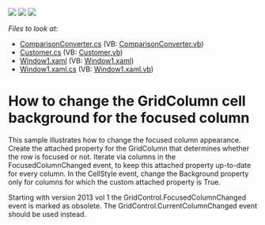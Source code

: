 <!-- default badges list -->
![](https://img.shields.io/endpoint?url=https://codecentral.devexpress.com/api/v1/VersionRange/128648914/11.1.4%2B)
[![](https://img.shields.io/badge/Open_in_DevExpress_Support_Center-FF7200?style=flat-square&logo=DevExpress&logoColor=white)](https://supportcenter.devexpress.com/ticket/details/E2455)
[![](https://img.shields.io/badge/📖_How_to_use_DevExpress_Examples-e9f6fc?style=flat-square)](https://docs.devexpress.com/GeneralInformation/403183)
<!-- default badges end -->
<!-- default file list -->
*Files to look at*:

* [ComparisonConverter.cs](./CS/WpfApplication1/ComparisonConverter.cs) (VB: [ComparisonConverter.vb](./VB/WpfApplication1/ComparisonConverter.vb))
* [Customer.cs](./CS/WpfApplication1/Customer.cs) (VB: [Customer.vb](./VB/WpfApplication1/Customer.vb))
* [Window1.xaml](./CS/WpfApplication1/Window1.xaml) (VB: [Window1.xaml](./VB/WpfApplication1/Window1.xaml))
* [Window1.xaml.cs](./CS/WpfApplication1/Window1.xaml.cs) (VB: [Window1.xaml.vb](./VB/WpfApplication1/Window1.xaml.vb))
<!-- default file list end -->
# How to change the GridColumn cell background for the focused column


<p>This sample illustrates how to change the focused column appearance. Create the attached property for the GridColumn that determines whether the row is focused or not. Iterate via columns in the FocusedColumnChanged event, to keep this attached property up-to-date for every column. In the CellStyle event, change the Background property only for columns for which the custom attached property is True.</p><p>Starting with version 2013 vol 1 the GridControl.FocusedColumnChanged event is marked as obsolete. The GridControl.CurrentColumnChanged event should be used instead.</p>

<br/>


